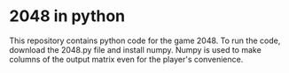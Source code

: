 # 2048 in python
This repository contains python code for the game 2048.
To run the code, download the 2048.py file and install numpy. Numpy is used to make columns of the output matrix even for the player's convenience.

